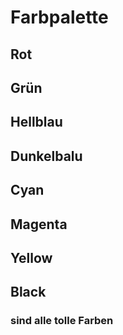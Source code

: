 # Farbpalette

## Rot
## Grün
## Hellblau 
## Dunkelbalu
## Cyan
## Magenta
## Yellow
## Black

### sind alle tolle Farben
